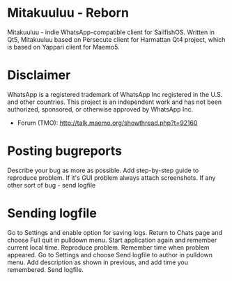 Mitakuuluu - Reborn
==========

Mitakuuluu - indie WhatsApp-compatible client for SailfishOS. Written in Qt5, Mitakuuluu based on Persecute client for Harmattan Qt4 project, which is based on Yappari client for Maemo5.

Disclaimer
==========

WhatsApp is a registered trademark of WhatsApp Inc registered in the U.S. and other countries. This project is an independent work and has not been authorized, sponsored, or otherwise approved by WhatsApp Inc.

* Forum (TMO): http://talk.maemo.org/showthread.php?t=92160

Posting bugreports
==========

Describe your bug as more as possible.
Add step-by-step guide to reproduce problem.
If it's GUI problem always attach screenshots.
If any other sort of bug - send logfile

Sending logfile
==========

Go to Settings and enable option for saving logs.
Return to Chats page and choose Full quit in pulldown menu.
Start application again and remember current local time.
Reproduce problem.
Remember time when problem appeared.
Go to Settings and choose Send logfile to author in pulldown menu.
Add description as shown in previous, and add time you remembered.
Send logfile.
